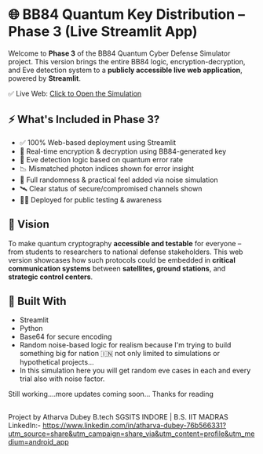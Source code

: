 # 🌐 BB84 Quantum Key Distribution – Phase 3 (Live Streamlit App)

Welcome to **Phase 3** of the BB84 Quantum Cyber Defense Simulator project. This version brings the entire BB84 logic, encryption-decryption, and Eve detection system to a **publicly accessible live web application**, powered by **Streamlit**.

✅ Live Web: [Click to Open the Simulation](https://atharva-bb84-quantum-key-distribution-app.streamlit.app/)

## ⚡ What's Included in Phase 3?
- ✅ 100% Web-based deployment using Streamlit
- 🔐 Real-time encryption & decryption using BB84-generated key
- 🚨 Eve detection logic based on quantum error rate
- 📉 Mismatched photon indices shown for error insight
- 🧠 Full randomness & practical feel added via noise simulation
- 🛰️ Clear status of secure/compromised channels shown
- 🧑‍💻 Deployed for public testing & awareness

## 🔭 Vision
To make quantum cryptography **accessible and testable** for everyone – from students to researchers to national defense stakeholders. This web version showcases how such protocols could be embedded in **critical communication systems** between **satellites, ground stations**, and **strategic control centers**.

## 🚀 Built With
- Streamlit
- Python
- Base64 for secure encoding
- Random noise-based logic for realism because I'm trying to build something big for nation 🇮🇳 not only limited to simulations or hypothetical projects...
- In this simulation here you will get random eve cases in each and every trial also with noise factor.

Still working....more updates coming soon...
Thanks for reading 

##

Project by Atharva Dubey 
B.tech SGSITS INDORE | B.S. IIT MADRAS
LinkedIn:- https://www.linkedin.com/in/atharva-dubey-76b566331?utm_source=share&utm_campaign=share_via&utm_content=profile&utm_medium=android_app
